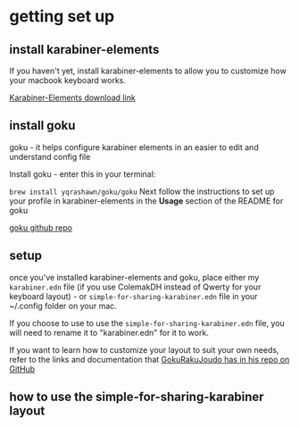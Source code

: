 # getting set up
## install karabiner-elements
If you haven't yet, install karabiner-elements to allow you to customize how your macbook keyboard works.

[Karabiner-Elements download link](https://karabiner-elements.pqrs.org/)

## install goku
goku - it helps configure karabiner elements in an easier to edit and understand config file

Install goku - enter this in your terminal:

```brew install yqrashawn/goku/goku```
Next follow the instructions to set up your profile in karabiner-elements in the **Usage** section of the README for goku

[goku github repo](https://github.com/yqrashawn/GokuRakuJoudo)

## setup
once you've installed karabiner-elements and goku, place either my `karabiner.edn` file (if you use ColemakDH instead of Qwerty for your keyboard layout) - or `simple-for-sharing-karabiner.edn`
file in your ~/.config folder on your mac.

If you choose to use to use the `simple-for-sharing-karabiner.edn` file, you will need to rename it to "karabiner.edn" for it to work. 

If you want to learn how to customize your layout to suit your own needs, refer to the links and documentation that [GokuRakuJoudo has in his repo on GitHub](https://github.com/yqrashawn/GokuRakuJoudo)

## how to use the simple-for-sharing-karabiner layout
